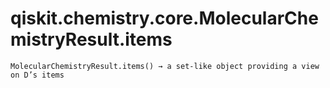 # qiskit.chemistry.core.MolecularChemistryResult.items

`MolecularChemistryResult.items() → a set-like object providing a view on D’s items`
